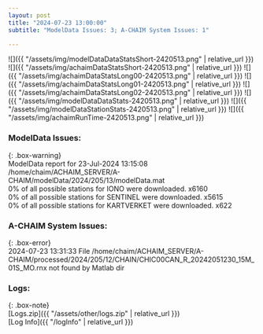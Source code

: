 ```yaml
---
layout: post
title: "2024-07-23 13:00:00"
subtitle: "ModelData Issues: 3; A-CHAIM System Issues: 1"

---
```


![]({{ "/assets/img/modelDataDataStatsShort-2420513.png" | relative_url }})
![]({{ "/assets/img/achaimDataStatsShort-2420513.png" | relative_url }})
![]({{ "/assets/img/achaimDataStatsLong00-2420513.png" | relative_url }})
![]({{ "/assets/img/achaimDataStatsLong01-2420513.png" | relative_url }})
![]({{ "/assets/img/achaimDataStatsLong02-2420513.png" | relative_url }})
![]({{ "/assets/img/modelDataDataStats-2420513.png" | relative_url }})
![]({{ "/assets/img/modelDataStationStats-2420513.png" | relative_url }})
![]({{ "/assets/img/achaimRunTime-2420513.png" | relative_url }})


### ModelData Issues:  
  
{: .box-warning}  
 ModelData report for 23-Jul-2024 13:15:08   
 /home/chaim/ACHAIM_SERVER/A-CHAIM/modelData/2024/205/13/modelData.mat   
 0% of all possible stations for IONO were downloaded. x6160   
 0% of all possible stations for SENTINEL were downloaded. x5615   
 0% of all possible stations for KARTVERKET were downloaded. x622   
  
### A-CHAIM System Issues:  
  
{: .box-error}  
2024-07-23 13:31:33 File /home/chaim/ACHAIM_SERVER/A-CHAIM/processed/2024/205/12/CHAIN/CHIC00CAN_R_20242051230_15M_01S_MO.rnx not found by Matlab dir  

### Logs:  
  
{: .box-note}  
[Logs.zip]({{ "/assets/other/logs.zip" | relative_url }})  
[Log Info]({{ "/logInfo" | relative_url }})  
